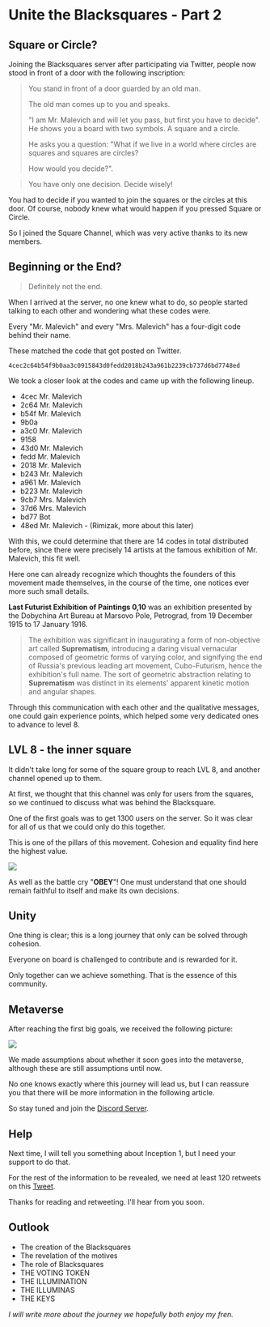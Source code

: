 # Unite the Blacksquares - Part 2

## Square or Circle?

Joining the Blacksquares server after participating via Twitter, people now stood in front of a door with the following inscription:

> You stand in front of a door guarded by an old man.
>
> The old man comes up to you and speaks.
>
> "I am Mr. Malevich and will let you pass, but first you have to decide".
> He shows you a board with two symbols. A square and a circle.
>
> He asks you a question:
> "What if we live in a world where circles are squares and squares are circles?
>
> How would you decide?".

> You have only one decision. Decide wisely!

You had to decide if you wanted to join the squares or the circles at this door. Of course, nobody knew what would happen if you pressed Square or Circle.

So I joined the Square Channel, which was very active thanks to its new members.

## Beginning or the End?

> Definitely not the end.

When I arrived at the server, no one knew what to do, so people started talking to each other and wondering what these codes were.

Every "Mr. Malevich" and every "Mrs. Malevich" has a four-digit code behind their name.

These matched the code that got posted on Twitter.

`4cec2c64b54f9b0aa3c0915843d0fedd2018b243a961b2239cb737d6bd7748ed`

We took a closer look at the codes and came up with the following lineup.

- 4cec Mr. Malevich
- 2c64 Mr. Malevich
- b54f Mr. Malevich
- 9b0a
- a3c0 Mr. Malevich
- 9158
- 43d0 Mr. Malevich
- fedd Mr. Malevich
- 2018 Mr. Malevich
- b243 Mr. Malevich
- a961 Mr. Malevich
- b223 Mr. Malevich
- 9cb7 Mrs. Malevich
- 37d6 Mrs. Malevich
- bd77 Bot
- 48ed Mr. Malevich - (Rimizak, more about this later)

With this, we could determine that there are 14 codes in total distributed before, since there were precisely 14 artists at the famous exhibition of Mr. Malevich, this fit well.

Here one can already recognize which thoughts the founders of this movement made themselves, in the course of the time, one notices ever more such small details.

**Last Futurist Exhibition of Paintings 0,10** was an exhibition presented by the Dobychina Art Bureau at Marsovo Pole, Petrograd, from 19 December 1915 to 17 January 1916.

> The exhibition was significant in inaugurating a form of non-objective art called **Suprematism**, introducing a daring visual vernacular composed of geometric forms of varying color, and signifying the end of Russia's previous leading art movement, Cubo-Futurism, hence the exhibition's full name.
> The sort of geometric abstraction relating to **Suprematism** was distinct in its elements' apparent kinetic motion and angular shapes.

Through this communication with each other and the qualitative messages, one could gain experience points, which helped some very dedicated ones to advance to level 8.

## LVL 8 - the inner square

It didn't take long for some of the square group to reach LVL 8, and another channel opened up to them.

At first, we thought that this channel was only for users from the squares, so we continued to discuss what was behind the Blacksquare.

One of the first goals was to get 1300 users on the server.
So it was clear for all of us that we could only do this together.

This is one of the pillars of this movement. Cohesion and equality find here the highest value.

![](https://pbs.twimg.com/media/FNRiUhTUcAEfLca?format=jpg&name=small)

As well as the battle cry "**OBEY**"!
One must understand that one should remain faithful to itself and make its own decisions.

## Unity

One thing is clear; this is a long journey that only can be solved through cohesion.

Everyone on board is challenged to contribute and is rewarded for it.

Only together can we achieve something. That is the essence of this community.

## Metaverse

After reaching the first big goals, we received the following picture:

![](https://pbs.twimg.com/media/FMTdc46VQAA_9IB?format=jpg&name=900x900)

We made assumptions about whether it soon goes into the metaverse, although these are still assumptions until now.

No one knows exactly where this journey will lead us, but I can reassure you that there will be more information in the following article.

So stay tuned and join the [Discord Server](https://discord.gg/fQV23J39).

## Help

Next time, I will tell you something about Inception 1, but I need your support to do that.

For the rest of the information to be revealed, we need at least 120 retweets on this [Tweet](https://twitter.com/blacksquare_art/status/1505982574459453442?s=20&t=L5et7zcT-HSd73AIvsl8nA).

Thanks for reading and retweeting. I'll hear from you soon.

## Outlook

- The creation of the Blacksquares
- The revelation of the motives
- The role of Blacksquares
- THE VOTING TOKEN
- THE ILLUMINATION
- THE ILLUMINAS
- THE KEYS

_I will write more about the journey we hopefully both enjoy my fren._
